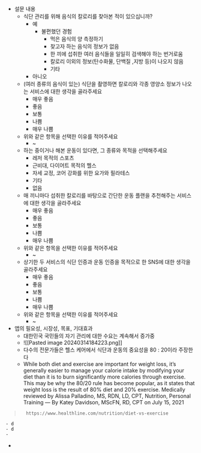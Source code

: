 - 설문 내용
	- 식단 관리를 위해 음식의 칼로리를 찾아본 적이 있으십니까?
		- 예
			- 불편했던 경험
				- 먹은 음식의 양 측정하기
				- 찾고자 하는 음식의 정보가 없음
				- 한 끼에 섭취한 여러 음식들을 일일히 검색해야 하는 번거로움
				- 칼로리 이외의 정보(탄수화물, 단백질 ,지방 등)이 나오지 않음
				- 기타
		- 아니오
	- (여러 종류의 음식이 있는) 식단을 촬영하면 칼로리와 각종 영양소 정보가 나오는 서비스에 대한 생각을 골라주세요
		- 매우 좋음
		- 좋음
		- 보통
		- 나쁨
		- 매우 나쁨
	- 위와 같은 항목을 선택한 이유를 적어주세요
		- ~
	- 하는 중이거나 해본 운동이 있다면, 그 종류와 목적을 선택해주세요
		- 레저 목적의 스포츠
		- 근비대, 다이어트 목적의 헬스
		- 자세 교정, 코어 강화를 위한 요가와 필라테스
		- 기타
		- 없음
	- 매 끼니마다 섭취한 칼로리를 바탕으로 간단한 운동 플랜을 추천해주는 서비스에 대한 생각을 골라주세요
		- 매우 좋음
		- 좋음
		- 보통
		- 나쁨
		- 매우 나쁨
	- 위와 같은 항목을 선택한 이유를 적어주세요
		- ~
	- 상기한 두 서비스의 식단 인증과 운동 인증을 목적으로 한 SNS에 대한 생각을 골라주세요
		- 매우 좋음
		- 좋음
		- 보통
		- 나쁨
		- 매우 나쁨
	- 위와 같은 항목을 선택한 이유를 적어주세요
		- ~
- 앱의 필요성, 시장성, 목표, 기대효과
	- 대한민국 국민들의 자기 관리에 대한 수요는 계속해서 증가중
	- ![[Pasted image 20240314184223.png]]
	- 다수의 전문가들은 헬스 케어에서 식단과 운동의 중요성을 80 : 20이라 주장한다
	- While both diet and exercise are important for weight loss, it’s generally easier to manage your calorie intake by modifying your diet than it is to burn significantly more calories through exercise. This may be why the 80/20 rule has become popular, as it states that weight loss is the result of 80% diet and 20% exercise. Medically reviewed by Alissa Palladino, MS, RDN, LD, CPT, Nutrition, Personal Training — By Katey Davidson, MScFN, RD, CPT on July 15, 2021
>		
>		https://www.healthline.com/nutrition/diet-vs-exercise
	- d
	- d
	- 
	  

- 